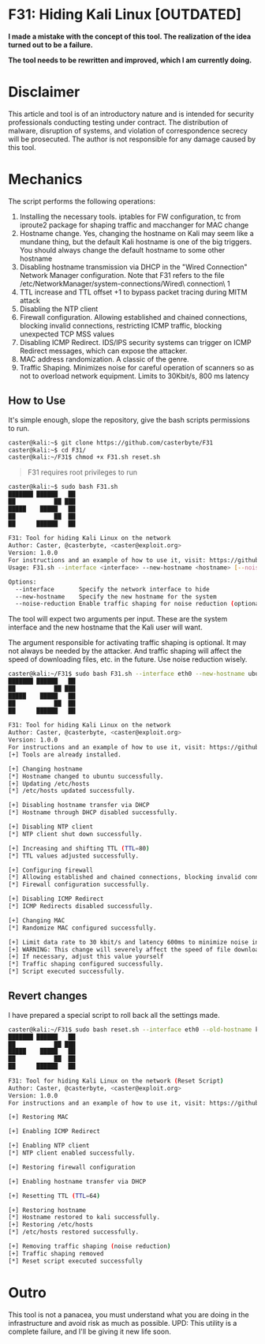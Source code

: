 # F31: Hiding Kali Linux [OUTDATED]

**I made a mistake with the concept of this tool. The realization of the idea turned out to be a failure.**

**The tool needs to be rewritten and improved, which I am currently doing.**


# Disclaimer

This article and tool is of an introductory nature and is intended for security professionals conducting testing under contract. The distribution of malware, disruption of systems, and violation of correspondence secrecy will be prosecuted. The author is not responsible for any damage caused by this tool.

# Mechanics

 The script performs the following operations:

1. Installing the necessary tools. iptables for FW configuration, tc from iproute2 package for shaping traffic and macchanger for MAC change
2. Hostname change. Yes, changing the hostname on Kali may seem like a mundane thing, but the default Kali hostname is one of the big triggers. You should always change the default hostname to some other hostname
3. Disabling hostname transmission via DHCP in the "Wired Connection" Network Manager configuration. Note that F31 refers to the file /etc/NetworkManager/system-connections/Wired\ connection\ 1
4. TTL increase and TTL offset +1 to bypass packet tracing during MITM attack
5. Disabling the NTP client
6. Firewall configuration. Allowing established and chained connections, blocking invalid connections, restricting ICMP traffic, blocking unexpected TCP MSS values
7. Disabling ICMP Redirect. IDS/IPS security systems can trigger on ICMP Redirect messages, which can expose the attacker.
8. MAC address randomization. A classic of the genre.
9. Traffic Shaping. Minimizes noise for careful operation of scanners so as not to overload network equipment. Limits to 30Kbit/s, 800 ms latency

## How to Use

It's simple enough, slope the repository, give the bash scripts permissions to run.

```bash
caster@kali:~$ git clone https://github.com/casterbyte/F31
caster@kali:~$ cd F31/
caster@kali:~/F31$ chmod +x F31.sh reset.sh
```
> F31 requires root privileges to run

```bash
caster@kali:~$ sudo bash F31.sh
███████ ██████   ██ 
██           ██ ███ 
█████    █████   ██ 
██           ██  ██ 
██      ██████   ██ 
                    
F31: Tool for hiding Kali Linux on the network
Author: Caster, @casterbyte, <caster@exploit.org>
Version: 1.0.0
For instructions and an example of how to use it, visit: https://github.com/casterbyte/F31
Usage: F31.sh --interface <interface> --new-hostname <hostname> [--noise-reduction]

Options:
  --interface       Specify the network interface to hide
  --new-hostname    Specify the new hostname for the system
  --noise-reduction Enable traffic shaping for noise reduction (optional)
```

The tool will expect two arguments per input. These are the system interface and the new hostname that the Kali user will want.

The argument responsible for activating traffic shaping is optional. It may not always be needed by the attacker. And traffic shaping will affect the speed of downloading files, etc. in the future. Use noise reduction wisely.

```bash
caster@kali:~/F31$ sudo bash F31.sh --interface eth0 --new-hostname ubuntu --noise-reduction
███████ ██████   ██ 
██           ██ ███ 
█████    █████   ██ 
██           ██  ██ 
██      ██████   ██ 
                    
F31: Tool for hiding Kali Linux on the network
Author: Caster, @casterbyte, <caster@exploit.org>
Version: 1.0.0
For instructions and an example of how to use it, visit: https://github.com/casterbyte/F31
[+] Tools are already installed.

[+] Changing hostname
[*] Hostname changed to ubuntu successfully.
[+] Updating /etc/hosts
[*] /etc/hosts updated successfully.

[+] Disabling hostname transfer via DHCP
[*] Hostname through DHCP disabled successfully.

[+] Disabling NTP client
[*] NTP client shut down successfully.

[+] Increasing and shifting TTL (TTL=80)
[*] TTL values adjusted successfully.

[+] Configuring firewall
[*] Allowing established and chained connections, blocking invalid connections, restricting ICMP traffic, blocking unexpected TCP MSS values
[*] Firewall configuration successfully.

[+] Disabling ICMP Redirect
[*] ICMP Redirects disabled successfully.

[+] Changing MAC
[*] Randomize MAC configured successfully.

[+] Limit data rate to 30 kbit/s and latency 600ms to minimize noise in L2/L3 scanning.
[+] WARNING: This change will severely affect the speed of file downloads. Use this shaping exactly before scanning
[+] If necessary, adjust this value yourself
[*] Traffic shaping configured successfully.
[*] Script executed successfully.
```

## Revert changes

I have prepared a special script to roll back all the settings made.

```bash
caster@kali:~/F31$ sudo bash reset.sh --interface eth0 --old-hostname kali
███████ ██████   ██ 
██           ██ ███ 
█████    █████   ██ 
██           ██  ██ 
██      ██████   ██ 
                    
F31: Tool for hiding Kali Linux on the network (Reset Script)
Author: Caster, @casterbyte, <caster@exploit.org>
Version: 1.0.0
For instructions and an example of how to use it, visit: https://github.com/casterbyte/F31

[+] Restoring MAC

[+] Enabling ICMP Redirect

[+] Enabling NTP client
[*] NTP client enabled successfully.

[+] Restoring firewall configuration

[+] Enabling hostname transfer via DHCP

[+] Resetting TTL (TTL=64)

[+] Restoring hostname
[*] Hostname restored to kali successfully.
[+] Restoring /etc/hosts
[*] /etc/hosts restored successfully.

[+] Removing traffic shaping (noise reduction)
[+] Traffic shaping removed
[*] Reset script executed successfully
```

# Outro

This tool is not a panacea, you must understand what you are doing in the infrastructure and avoid risk as much as possible.
UPD: This utility is a complete failure, and I'll be giving it new life soon.
